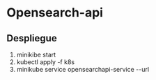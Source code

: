 # Opensearch-api

## Despliegue

 1.  minikibe start
 2. kubectl apply -f k8s
 3. minikube service opensearchapi-service --url

